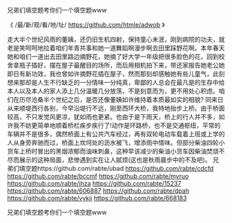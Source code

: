 
兄弟们填空题考你们一个填空题www




《 /最/新/观/看/地/址/ https://github.com/htmle/adwob 》




走大半个世纪风雨的董姨，还仍旧生机四射，保持童心未泯，刚到病院的功夫，就老是笑呵呵地拉着咱们年青共事和她一道舞蹈啊漫步啊去田里踩野花啊。本年春天她和咱们一道出去田里路边摘野花，她摘了好大学一年级把很多脸色的花，回到校舍拿瓶子插好，摆在屋子最醒目的场所，而后用相机拍下来，带还家报告她老公她即日有新功效，我也曾如许摘野花插在屋子，然而那刻却感触她有些儿童气，此刻想来那却是人生不行缺乏的一分情味一分纯真，卑鄙的人总会在最凡是的生存中给本人以及本人的家人添上几分温暖几分放荡，不是刻意而为，更不用处心积虑。咱们在历尽沧桑半个世纪之后，是否还像董姨如许维持着本质最如实的相貌?
同来日从来顺堤西行各别，今早沿堤行不远，刚至西环大桥，我特地抬步上桥。由于桥面较高，不只发觉风更凉，犹如雨也更紧。也由于是下雨天，桥上的行人并不多，如许我不妨更简单地顺着桥栏疾步疾行了!动作是环路桥，也不是交通枢纽，平常的车辆并不是很多，偶然桥面上有公共汽车经过，再有双轮电动车载着上班或上学的人从身旁奔驰而过，桥面上坎坷处的沥水被飞，增添雨中情味。但部分柴油四轮小货车上桥时冒出的黑烟浓郁而油味刺鼻，这种早该减少的柴油小货车因柴油焚烧不尽而展示的这种局面，悲惨遇到实在让人腻烦(这也是秋雨晨步中的不及吧)。
兄弟们填空题https://github.com/rabte/ubad
https://github.com/rabte/cdcfd
https://github.com/rabte/bccmf
https://github.com/rabte/myruo
https://github.com/rabte/ihza
https://github.com/rabte/15237
https://github.com/rabte/606887
https://github.com/rabte/dpah
https://github.com/rabte/vykji
https://github.com/rabte/668183





兄弟们填空题考你们一个填空题www
